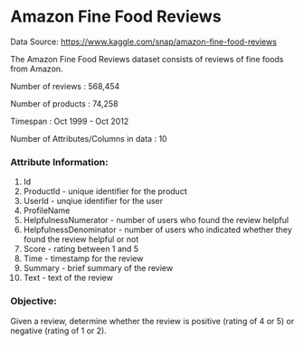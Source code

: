 # Amazon Fine Food Reviews

Data Source: https://www.kaggle.com/snap/amazon-fine-food-reviews 

The Amazon Fine Food Reviews dataset consists of reviews of fine foods from Amazon.

Number of reviews : 568,454

Number of products : 74,258

Timespan : Oct 1999 - Oct 2012

Number of Attributes/Columns in data : 10

### Attribute Information:

1. Id
2. ProductId - unique identifier for the product
3. UserId - unqiue identifier for the user
4. ProfileName
5. HelpfulnessNumerator - number of users who found the review helpful
6. HelpfulnessDenominator - number of users who indicated whether they found the review helpful or not
7. Score - rating between 1 and 5
8. Time - timestamp for the review
9. Summary - brief summary of the review
10. Text - text of the review

### Objective:

Given a review, determine whether the review is positive (rating of 4 or 5) or negative (rating of 1 or 2).
